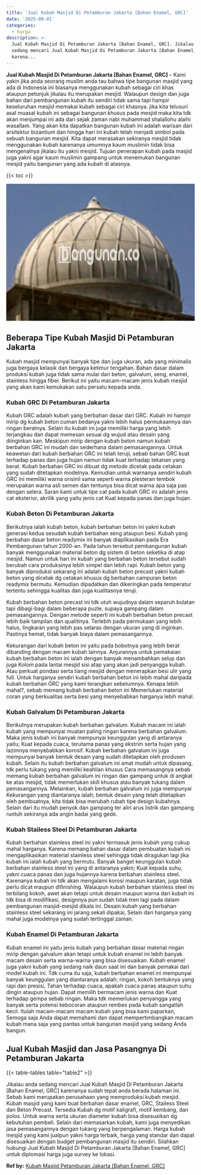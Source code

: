 ```yaml
---
title: 'Jual Kubah Masjid Di Petamburan Jakarta [Bahan Enamel, GRC]'
date: '2025-09-01'
categories:
  - harga
description: >-
  Jual Kubah Masjid Di Petamburan Jakarta [Bahan Enamel, GRC]. Jikalau anda
  sedang mencari Jual Kubah Masjid Di Petamburan Jakarta [Bahan Enamel, GRC]
  karena...
---
```


**Jual Kubah Masjid Di Petamburan Jakarta \[Bahan Enamel, GRC\]** – Kami yakin jika anda seorang muslim anda tau bahwa tipe bangunan masjid yang ada di Indonesia ini biasanya menggunakan kubah sebagai ciri khas ataupun petunjuk jikalau itu merupakan mesjid. Walaupun design dan juga bahan dari pembangunan kubah itu sendiri tidak sama tapi hampir keseluruhan mesjid memakai kubah sebagai ciri khasnya. jika kita telusuri asal muasal kubah ini sebagai bangunan khusus pada mesjid maka kita tdk akan menjumpai ini ada dari sejak zaman nabi muhammad shalallohu alaihi wasallam. Yang akan kita dapatkan bangunan kubah ini adalah warisan dari arsitektur bizantium dan hingga hari ini kubah telah menjadi simbol pada sebuah bangunan mesjid. Kita dapat merasakan sekiranya mesjid tidak menggunakan kubah karenanya umumnya kaum muslimin tidak bisa mengenalnya jikalau itu yakni mesjid. Tujuan penerapan kubah pada masjid juga yakni agar kaum muslimin gampang untuk menemukan bangunan mesjid yaitu bangunan yang ada kubah di atasnya.

{{< toc >}}

![Jual Kubah Masjid Di Petamburan Jakarta [Bahan Enamel, GRC]](/images/jual-kubah-masjid-16.png)

## Beberapa Tipe Kubah Masjid Di Petamburan Jakarta

Kubah masjid mempunyai banyak tipe dan juga ukuran, ada yang minimalis juga bergaya kelasik dan bergaya ketimur tengahan. Bahan dasar dalam produksi kubah juga tidak sama mulai dari beton, galvalum, seng, enamel, stainless hingga fiber. Berikut ini yaitu macam-macam jenis kubah mesjid yang akan kami kemukakan satu persatu kepada anda.

### Kubah GRC Di Petamburan Jakarta

Kubah GRC adalah kubah yang berbahan dasar dari GRC. Kubah ini hampir mirip dg kubah beton cuman bedanya yakni lebih halus permukaannya dan ringan beratnya. Selain itu kubah ini juga memiliki harga yang lebih terjangkau dan dapat memesan sesuai dg wujud atau desain yang diinginkan kan. Meskipun mirip dengan kubah beton namun kubah berbahan GRC ini mudah dan sederhana dalam pemasangannya. Untuk keawetan dari kubah berbahan GRC ini telah teruji, sebab bahan GRC kuat terhadap panas dan juga hujan namun tidak kuat terhadap tekanan yang berat. Kubah berbahan GRC ini dibuat dg metode dicetak pada cetakan yang sudah ditetapkan modelnya. Kemudian untuk warnanya sendiri kubah GRC ini memiliki warna orisinil sama seperti warna plesteran tembok merupakan warna asli semen dan tentunya bisa dicat warna apa saja pas dengan selera. Saran kami untuk tipe cat pada kubah GRC ini adalah jenis cat eksterior, akrilik yang yaitu jenis cat Kuat kepada panas dan juga hujan.

### Kubah Beton Di Petamburan Jakarta

Berikutnya ialah kubah beton, kubah berbahan beton ini yakni kubah generasi kedua sesudah kubah berbahan seng ataupun besi. Kubah yang berbahan dasar beton readymix ini banyak diaplikasikan pada Era Pembangunan tahun 2000-an. Pada tahun tersebut pembangunan kubah banyak menggunakan material beton dg sistem di beton seketika di atap mesjid. Namun untuk hari ini kubah yang berbahan beton tersebut sudah berubah cara produksinya lebih simpel dan lebih rapi. Kubah beton yang banyak diproduksi sekarang ini adalah kubah beton precast yakni kubah beton yang dicetak dg cetakan khusus dg berbahan campuran beton readymix bermutu. Kemudian dipadatkan dan dikeringkan pada temperatur tertentu sehingga kualitas dan juga kualitasnya teruji.

Kubah berbahan beton precast ini tdk utuh wujudnya dalam separuh bulatan tapi dibagi-bagi dalam beberapa puzle, supaya gampang dalam pemasangannya. Dengan metode seperti ini kubah berbahan beton precast lebih baik tampilan dan qualitinya. Terlebih pada permukaan yang lebih halus, lingkaran yang lebih pas selaras dengan ukuran yang di inginkan. Pastinya hemat, tidak banyak biaya dalam pemasangannya.

Kekurangan dari kubah beton ini yaitu pada bobotnya yang lebih berat dibanding dengan macam kubah lainnya. Anjurannya untuk pemakaian kubah berbahan beton ini ialah dengan banyak menambahkan selup dan juga Kolom pada lantai mesjid sisi atap yang akan jadi penyangga kubah. Atau perkuat pondasi serta tiang mesjid dengan menerapkan besi ulir yang full. Untuk harganya sendiri kubah berbahan beton ini lebih mahal daripada kubah berbahan GRC yang kami terangkan sebelumnya. Kenapa lebih mahal?, sebab memang kubah berbahan beton ini Memerlukan material coran yang berkualitas serta besi yang menyebabkan harganya lebih mahal.

### Kubah Galvalum Di Petamburan Jakarta

Berikutnya merupakan kubah berbahan galvalum. Kubah macam ini ialah kubah yang mempunyai muatan paling ringan karena berbahan galvalum. Maka jenis kubah ini banyak mempunyai keunggulan yang di antaranya yaitu; Kuat kepada cuaca, terutama panas yang ekstrim serta hujan yang lazimnya menyebabkan korosif. Kubah berbahan galvalum ini juga mempunyai banyak bentuk desain yang sudah ditetapkan oleh produsen kubah. Selain itu kubah berbahan galvalum ini amat mudah untuk dipasang, tdk perlu tukang yang memiliki keahlian khusus Cara memasangnya sebab memang kubah berbahan galvalum ini ringan dan gampang untuk di angkat ke atas mesjid, tidak memerlukan skill khusus atau banyak tukang dalam pemasangannya. Melainkan, kubah berbahan galvalum ini juga mempunyai Kekurangan yang diantaranya ialah; bentuk desain yang telah ditetapkan oleh pembuatnya, kita tidak bisa merubah rubah tipe design kubahnya. Selain dari itu mudah penyok dan gampang ter aliri arus listrik dan gampang runtuh sekiranya ada angin badai yang gede.

### Kubah Stailess Steel Di Petamburan Jakarta

Kubah berbahan stainless steel ini yakni termasuk jenis kubah yang cukup mahal harganya. Karena memang bahan dasar dalam pembuatan kubah ini mengaplikasikan material stainless steel sehingga tidak diragukan lagi jika kubah ini ialah kubah yang bermutu. Banyak banget keunggulan kubah berbahan stainless steel ini yang di antaranya yakni; Kuat kepada suhu, yakni cuaca panas dan juga hujannya karena berbahan stainless steel. Karenanya kubah ini tdk akan mengalami korosi maupun karatan, juga tidak perlu dicat maupun difinishing. Walaupun kubah berbahan stainless steel ini terbilang kokoh, awet akan tetapi untuk desain maupun warna dari kubah ini tdk bisa di modifikasi, designnya pun sudah tidak tren lagi pada dalam pembangunan masjid-mesjid dikala ini. Desain kubah yang berbahan stainless steel sekarang ini jarang sekali dipakai, Selain dari harganya yang mahal juga modelnya yang sudah tertinggal zaman.

### Kubah Enamel Di Petamburan Jakarta

Kubah enamel ini yaitu jenis kubah yang berbahan dasar material ringan mirip dengan galvalum akan tetapi untuk kubah enamel ini lebih banyak macam desain serta warna-warna yang bisa disesuaikan. Kubah enamel juga yakni kubah yang sedang naik daun saat ini dan banyak pemakai dari model kubah ini. Tdk cuma itu saja, kubah berbahan enamel ini mempunyai banyak keunggulan yang diantaranya adalah; ringan, kokoh bentuknya yang rapi dan presisi, Tahan terhadap cuaca, apakah cuaca panas ataupun suhu dingin ataupun hujan. Dapat memilih bermacam jenis warna dan Kuat terhadap gempa sebab ringan. Maka tdk memerlukan penyangga yang banyak serta potensi kebocoran ataupun rembes pada kubah sangatlah kecil. Itulah macam-macam macam kubah yang bisa kami paparkan, Semoga saja Anda dapat memahami dan dapat mempertimbangkan macam kubah mana saja yang pantas untuk bangunan masjid yang sedang Anda bangun.

## Jual Kubah Masjid dan Jasa Pasangnya Di Petamburan Jakarta

{{< table-tables table="table2" >}}

Jikalau anda sedang mencari Jual Kubah Masjid Di Petamburan Jakarta \[Bahan Enamel, GRC\] karenanya sudah tepat anda berada halaman ini. Sebab kami merupakan perusahaan yang memproduksi kubah mesjid. Kubah masjid yang kami buat berbahan dasar enamel, GRC, Stailess Steel dan Beton Precast. Tersedia Kubah dg motif kaligrafi, motif kembang, dan polos. Untuk warna serta ukuran diameter kubah bisa disesuaikan dg kebutuhan pembeli. Selain dari memasarkan kubah, kami juga menyedikan jasa pemasangannya dengan tukang yang berpengalaman. Harga kubah mesjid yang kami jualpun yakni harga terbaik, harga yang standar dan dapat disesuaikan dengan budget pembangunan masjid itu sendiri. Silahkan hubungi Jual Kubah Masjid Di Petamburan Jakarta \[Bahan Enamel, GRC\] untuk diplomasi harga juga survey ke lokasi.

**Ref by:** [Kubah Masjid Petamburan Jakarta [Bahan Enamel, GRC]](https://id.wikipedia.org/wiki/Kubah)
